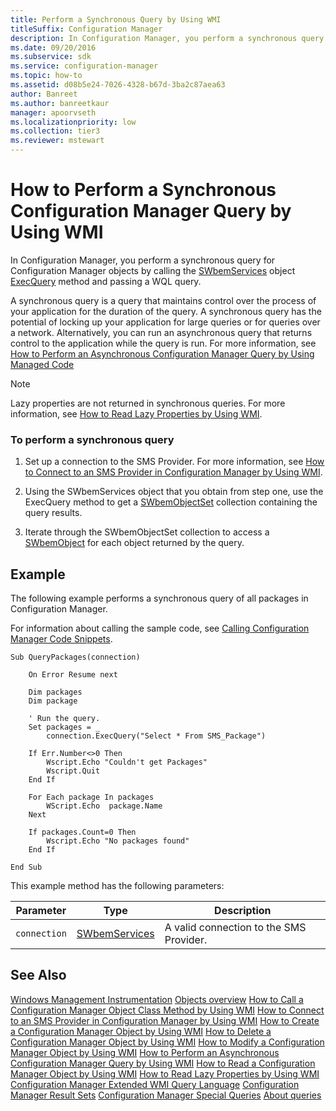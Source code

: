 ```yaml
---
title: Perform a Synchronous Query by Using WMI
titleSuffix: Configuration Manager
description: In Configuration Manager, you perform a synchronous query for Configuration Manager objects by calling the SWbemServices object ExecQuery method and passing a WQL query.
ms.date: 09/20/2016
ms.subservice: sdk
ms.service: configuration-manager
ms.topic: how-to
ms.assetid: d08b5e24-7026-4328-b67d-3ba2c87aea63
author: Banreet
ms.author: banreetkaur
manager: apoorvseth
ms.localizationpriority: low
ms.collection: tier3
ms.reviewer: mstewart
---
```

# How to Perform a Synchronous Configuration Manager Query by Using WMI
In Configuration Manager, you perform a synchronous query for Configuration Manager objects by calling the [SWbemServices](/windows/win32/wmisdk/swbemservices) object [ExecQuery](/windows/win32/wmisdk/swbemservices-execquery) method and passing a WQL query.

 A synchronous query is a query that maintains control over the process of your application for the duration of the query. A synchronous query has the potential of locking up your application for large queries or for queries over a network. Alternatively, you can run an asynchronous query that returns control to the application while the query is run. For more information, see [How to Perform an Asynchronous Configuration Manager Query by Using Managed Code](../../../develop/core/understand/how-to-perform-an-asynchronous-query-by-using-managed-code.md)

> [!NOTE]
>  Lazy properties are not returned in synchronous queries. For more information, see [How to Read Lazy Properties by Using WMI](../../../develop/core/understand/how-to-read-lazy-properties-by-using-wmi.md).

### To perform a synchronous query

1.  Set up a connection to the SMS Provider. For more information, see [How to Connect to an SMS Provider in Configuration Manager by Using WMI](../../../develop/core/understand/how-to-connect-to-an-sms-provider-in-configuration-manager-by-using-wmi.md).

2.  Using the SWbemServices object that you obtain from step one, use the ExecQuery method to get a [SWbemObjectSet](/windows/win32/wmisdk/swbemobjectset) collection containing the query results.

3.  Iterate through the SWbemObjectSet collection to access a [SWbemObject](/windows/win32/wmisdk/swbemobject) for each object returned by the query.

## Example
 The following example performs a synchronous query of all packages in Configuration Manager.

 For information about calling the sample code, see [Calling Configuration Manager Code Snippets](../../../develop/core/understand/calling-code-snippets.md).

```vbs
Sub QueryPackages(connection)

    On Error Resume next

    Dim packages
    Dim package

    ' Run the query.
    Set packages = _
        connection.ExecQuery("Select * From SMS_Package")

    If Err.Number<>0 Then
        Wscript.Echo "Couldn't get Packages"
        Wscript.Quit
    End If

    For Each package In packages
        WScript.Echo  package.Name
    Next

    If packages.Count=0 Then
        Wscript.Echo "No packages found"
    End If

End Sub
```

 This example method has the following parameters:

|Parameter|Type|Description|
|---------------|----------|-----------------|
|`connection`|[SWbemServices](/windows/win32/wmisdk/swbemservices)|A valid connection to the SMS Provider.|

## See Also
 [Windows Management Instrumentation](/windows/win32/wmisdk/wmi-start-page)
 [Objects overview](configuration-manager-objects-overview.md)
 [How to Call a Configuration Manager Object Class Method by Using WMI](../../../develop/core/understand/how-to-call-a-configuration-manager-object-class-method-by-using-wmi.md)
 [How to Connect to an SMS Provider in Configuration Manager by Using WMI](../../../develop/core/understand/how-to-connect-to-an-sms-provider-in-configuration-manager-by-using-wmi.md)
 [How to Create a Configuration Manager Object by Using WMI](../../../develop/core/understand/how-to-create-a-configuration-manager-object-by-using-wmi.md)
 [How to Delete a Configuration Manager Object by Using WMI](../../../develop/core/understand/how-to-delete-a-configuration-manager-object-by-using-wmi.md)
 [How to Modify a Configuration Manager Object by Using WMI](../../../develop/core/understand/how-to-modify-a-configuration-manager-object-by-using-wmi.md)
 [How to Perform an Asynchronous Configuration Manager Query by Using WMI](../../../develop/core/understand/how-to-perform-an-asynchronous-configuration-manager-query-by-using-wmi.md)
 [How to Read a Configuration Manager Object by Using WMI](../../../develop/core/understand/how-to-read-a-configuration-manager-object-by-using-wmi.md)
 [How to Read Lazy Properties by Using WMI](../../../develop/core/understand/how-to-read-lazy-properties-by-using-wmi.md)
 [Configuration Manager Extended WMI Query Language](../../../develop/core/understand/extended-wmi-query-language.md)
 [Configuration Manager Result Sets](../../../develop/core/understand/result-sets.md)
 [Configuration Manager Special Queries](../../../develop/core/understand/special-queries.md)
 [About queries](about-configuration-manager-queries.md)
